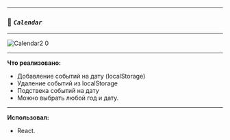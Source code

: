 ____
 ### :calendar: *`Calendar`*
____
![Calendar2 0](https://user-images.githubusercontent.com/95306473/185962553-5ba64f90-0d91-4a46-938d-44ea1ac983de.gif)
____
**Что реализовано:**
- Добавление событий на дату (localStorage)
- Удаление событий из localStorage
- Подствека событий на дату
- Можно выбрать любой год и дату.
____
**Использовал:**
- React.

